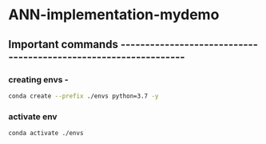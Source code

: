 # ANN-implementation-mydemo

## Important commands ----------------------------------------------------------------

### creating envs -

```bash
conda create --prefix ./envs python=3.7 -y
```

### activate env
```bash
conda activate ./envs 
```
